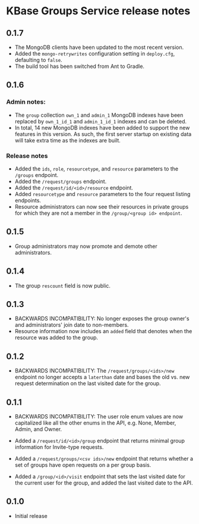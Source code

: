 # KBase Groups Service release notes

## 0.1.7

* The MongoDB clients have been updated to the most recent version.
* Added the ``mongo-retrywrites`` configuration setting in ``deploy.cfg``, defaulting to
  ``false``.
* The build tool has been switched from Ant to Gradle.

## 0.1.6

### Admin notes:

* The `group` collection `own_1` and `admin_1` MongoDB indexes have been replaced by
  `own_1_id_1` and `admin_1_id_1` indexes and can be deleted.
* In total, 14 new MongoDB indexes have been added to support the new features in this version.
  As such, the first server startup on existing data will take extra time as the indexes are
  built.

### Release notes

* Added the `ids`, `role`, `resourcetype`, and `resource` parameters to the `/groups`
  endpoint.
* Added the `/request/groups` endpoint.
* Added the `/request/id/<id>/resource` endpoint.
* Added `resourcetype` and `resource` parameters to the four request listing endpoints.
* Resource administrators can now see their resources in private groups
  for which they are not a member in the `/group/<group id> endpoint`.

## 0.1.5

* Group administrators may now promote and demote other administrators.

## 0.1.4

* The group `rescount` field is now public.

## 0.1.3

* BACKWARDS INCOMPATIBILITY: No longer exposes the group owner's and administrators' join date
  to non-members.
* Resource information now includes an `added` field that denotes when the resource was added to
  the group.

## 0.1.2

* BACKWARDS INCOMPATIBILITY: The `/request/groups/<ids>/new` endpoint no longer accepts a
  `laterthan` date and bases the old vs. new request determination on the last visited date
  for the group.

## 0.1.1

* BACKWARDS INCOMPATIBILITY: The user role enum values are now capitalized like all the other
  enums in the API, e.g. None, Member, Admin, and Owner.

* Added a `/request/id/<id>/group` endpoint that returns minimal group information for
  Invite-type requests.
* Added a `/request/groups/<csv ids>/new` endpoint that returns whether a set of groups have
  open requests on a per group basis.
* Added a `/group/<id>/visit` endpoint that sets the last visited date for the current user for
  the group, and added the last visited date to the API.

## 0.1.0

* Initial release